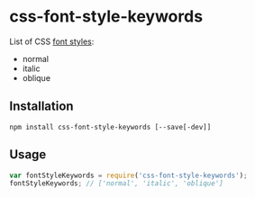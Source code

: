 # css-font-style-keywords

List of CSS [font styles](https://developer.mozilla.org/en-US/docs/Web/CSS/font-style):
- normal
- italic
- oblique

## Installation

```
npm install css-font-style-keywords [--save[-dev]]
```

## Usage

```js
var fontStyleKeywords = require('css-font-style-keywords');
fontStyleKeywords; // ['normal', 'italic', 'oblique']
```
